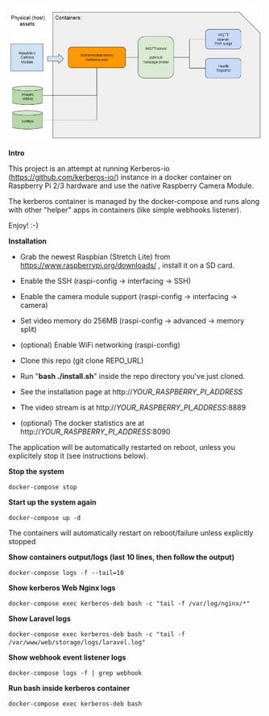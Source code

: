 ![alt text](data/images/kerberos-flow.png "Dockerized KerberosIO flow")

**Intro**

This project is an attempt at running Kerberos-io (https://github.com/kerberos-io/) instance in a docker container on Raspberry Pi 2/3 hardware and use the native Raspberry Camera Module.

The kerberos container is managed by the docker-compose and runs along with other "helper" apps in containers (like simple webhooks listener).

Enjoy! :-)
 

**Installation**

* Grab the newest Raspbian (Stretch Lite) from https://www.raspberrypi.org/downloads/ , install it on a SD card.
* Enable the SSH (raspi-config -> interfacing -> SSH)
* Enable the camera module support (raspi-config -> interfacing -> camera)
* Set video memory do 256MB (raspi-config -> advanced -> memory split)
* (optional) Enable WiFi networking (raspi-config)
* Clone this repo (git clone REPO_URL)
* Run "**bash ./install.sh**" inside the repo directory you've just cloned.
* See the installation page at http://_YOUR_RASPBERRY_PI_ADDRESS_
    
* The video stream is at http://_YOUR_RASPBERRY_PI_ADDRESS_:8889   
* (optional) The docker statistics are at http://_YOUR_RASPBERRY_PI_ADDRESS_:8090   

The application will be automatically restarted on reboot, unless you explicitely stop it (see instructions below).


**Stop the system**
`````
docker-compose stop 
`````

**Start up the system again**
`````
docker-compose up -d 
`````

The containers will automatically restart on reboot/failure unless explicitly stopped 


**Show containers output/logs (last 10 lines, then follow the output)**
`````
docker-compose logs -f --tail=10
`````

**Show kerberos Web Nginx logs**
`````
docker-compose exec kerberos-deb bash -c "tail -f /var/log/nginx/*"
`````

**Show Laravel logs**
`````
docker-compose exec kerberos-deb bash -c "tail -f /var/www/web/storage/logs/laravel.log"
`````

**Show webhook event listener logs**
`````
docker-compose logs -f | grep webhook
`````

**Run bash inside kerberos container**
`````
docker-compose exec kerberos-deb bash
`````

